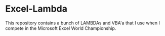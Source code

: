 # Excel-Lambda
This repository contains a bunch of LAMBDAs and VBA'a that I use when I compete in the Microsoft Excel World Championship.
